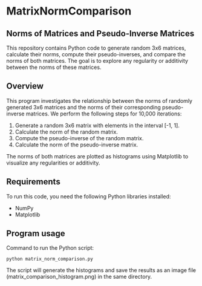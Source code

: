 # MatrixNormComparison
## Norms of Matrices and Pseudo-Inverse Matrices

This repository contains Python code to generate random 3x6 matrices, calculate their norms, compute their pseudo-inverses, and compare the norms of both matrices. The goal is to explore any regularity or additivity between the norms of these matrices.

## Overview
This program investigates the relationship between the norms of randomly generated 3x6 matrices and the norms of their corresponding pseudo-inverse matrices. We perform the following steps for 10,000 iterations:
1. Generate a random 3x6 matrix with elements in the interval [-1, 1].
2. Calculate the norm of the random matrix.
3. Compute the pseudo-inverse of the random matrix.
4. Calculate the norm of the pseudo-inverse matrix.

The norms of both matrices are plotted as histograms using Matplotlib to visualize any regularities or additivity.

## Requirements
To run this code, you need the following Python libraries installed: 
- NumPy
- Matplotlib

## Program usage
Command to run the Python script:
```
python matrix_norm_comparison.py
```
The script will generate the histograms and save the results as an image file (matrix_comparison_histogram.png) in the same directory.
